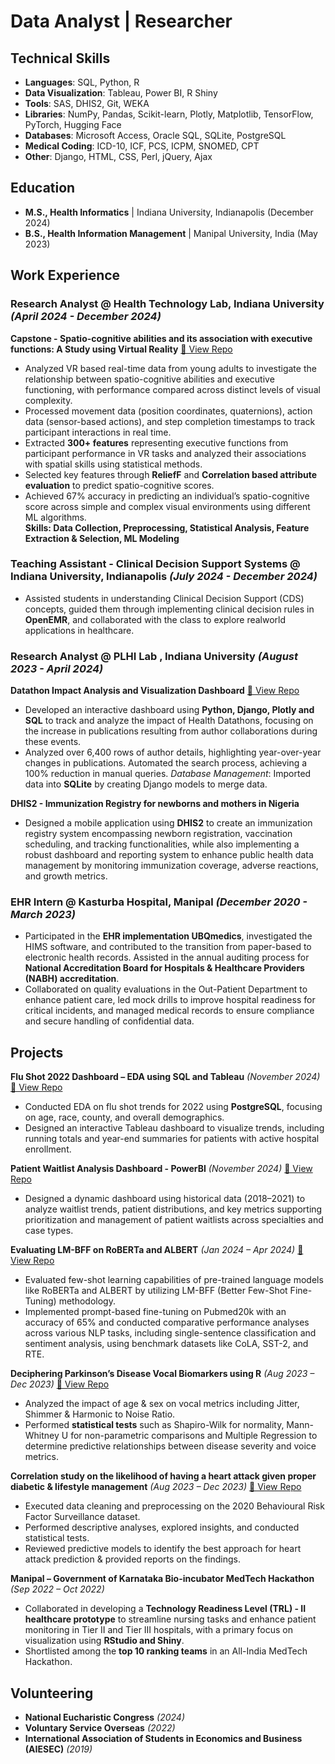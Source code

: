 # Data Analyst | Researcher

## Technical Skills

- **Languages**:           SQL, Python, R 
- **Data Visualization**:  Tableau, Power BI, R Shiny 
- **Tools**:               SAS, DHIS2, Git, WEKA 
- **Libraries**:           NumPy, Pandas, Scikit-learn, Plotly, Matplotlib, TensorFlow, PyTorch, Hugging Face 
- **Databases**:           Microsoft Access, Oracle SQL, SQLite, PostgreSQL 
- **Medical Coding**:      ICD-10, ICF, PCS, ICPM, SNOMED, CPT 
- **Other**:               Django, HTML, CSS, Perl, jQuery, Ajax             

## Education

- **M.S., Health Informatics** | Indiana University, Indianapolis (December 2024)  
- **B.S., Health Information Management** | Manipal University, India (May 2023)
  
## Work Experience  

### **Research Analyst @ Health Technology Lab, Indiana University** *(April 2024 - December 2024)*  
**Capstone - Spatio-cognitive abilities and its association with executive functions: A Study using Virtual Reality** 
[🔗 View Repo](https://github.com/fdsouza27/ExecutiveFunctions-Cognition)
- Analyzed VR based real-time data from young adults to investigate the relationship between spatio-cognitive abilities and executive functioning, with performance compared across distinct levels of visual complexity.    
- Processed movement data (position coordinates, quaternions), action data (sensor-based actions), and step completion timestamps to track participant interactions in real time. 
- Extracted **300+ features** representing executive functions from participant performance in VR tasks and analyzed their associations with spatial skills using statistical methods.  
- Selected key features through **ReliefF** and **Correlation based attribute evaluation** to predict spatio-cognitive scores.  
- Achieved 67% accuracy in predicting an individual’s spatio-cognitive score across simple and complex visual environments using different ML algorithms.  
**Skills: Data Collection, Preprocessing, Statistical Analysis, Feature Extraction & Selection, ML Modeling**

### **Teaching Assistant - Clinical Decision Support Systems @ Indiana University, Indianapolis** *(July 2024 - December 2024)*  
- Assisted students in understanding Clinical Decision Support (CDS) concepts, guided them through implementing clinical decision rules in **OpenEMR**, and collaborated with the class to explore realworld applications in healthcare.  

### **Research Analyst @ PLHI Lab , Indiana University** *(August 2023 - April 2024)*  
**Datathon Impact Analysis and Visualization Dashboard** 
[🔗 View Repo](https://github.com/fdsouza27/DatathonImpact)
- Developed an interactive dashboard using **Python, Django, Plotly and SQL** to track and analyze the impact of Health Datathons, focusing on the increase in publications resulting from author collaborations during these events.  
- Analyzed over 6,400 rows of author details, highlighting year-over-year changes in publications. Automated the search process, achieving a 100% reduction in manual queries. 
*Database Management*: Imported data into **SQLite** by creating Django models to merge data.   

**DHIS2 - Immunization Registry for newborns and mothers in Nigeria**
- Designed a mobile application using **DHIS2** to create an immunization registry system encompassing newborn registration, vaccination scheduling, and tracking functionalities, while also implementing a robust dashboard and reporting system to enhance public health data management by monitoring immunization coverage, adverse reactions, and growth metrics.

### **EHR Intern @ Kasturba Hospital, Manipal** *(December 2020 - March 2023)*  
- Participated in the **EHR implementation UBQmedics**, investigated the HIMS software, and contributed to the transition from paper-based to electronic health records. Assisted in the annual auditing process for **National Accreditation Board for Hospitals & Healthcare Providers (NABH) accreditation**. 
- Collaborated on quality evaluations in the Out-Patient Department to enhance patient care, led mock drills to improve hospital readiness for critical incidents, and managed medical records to ensure compliance and secure handling of confidential data.

## Projects
**Flu Shot 2022 Dashboard – EDA using SQL and Tableau**  *(November 2024)*  
[🔗 View Repo](https://github.com/fdsouza27/Flu-Shot-Dashoard)
- Conducted EDA on flu shot trends for 2022 using **PostgreSQL**, focusing on age, race, county, and overall demographics. 
- Designed an interactive Tableau dashboard to visualize trends, including running totals and year-end summaries for patients with active hospital enrollment.

**Patient Waitlist Analysis Dashboard - PowerBI** *(November 2024)*
[🔗 View Repo](https://github.com/fdsouza27/Patient-WaitList-Dashoard)
- Designed a dynamic dashboard using historical data (2018–2021) to analyze waitlist trends, patient distributions, and key metrics supporting prioritization and management of patient waitlists across specialties and case types. 

**Evaluating LM-BFF on RoBERTa and ALBERT**  *(Jan 2024 – Apr 2024)* 
[🔗 View Repo](https://github.com/fdsouza27/LM-BFF)
- Evaluated few-shot learning capabilities of pre-trained language models like RoBERTa and ALBERT by utilizing LM-BFF (Better Few-Shot Fine-Tuning) methodology. 
- Implemented prompt-based fine-tuning on Pubmed20k with an accuracy of 65% and conducted comparative performance analyses across various NLP tasks, including single-sentence classification and sentiment analysis, using benchmark datasets like CoLA, SST-2, and RTE.

**Deciphering Parkinson’s Disease Vocal Biomarkers using R** *(Aug 2023 – Dec 2023)* 
[🔗 View Repo](https://github.com/fdsouza27/Parkinsons_VoiceMetrics)
- Analyzed the impact of age & sex on vocal metrics including Jitter, Shimmer & Harmonic to Noise Ratio. 
- Performed **statistical tests** such as Shapiro-Wilk for normality, Mann-Whitney U for non-parametric comparisons and Multiple Regression to determine predictive relationships between disease severity and voice metrics.

**Correlation study on the likelihood of having a heart attack given proper diabetic & lifestyle management** *(Aug 2023 – Dec 2023)* 
[🔗 View Repo](https://github.com/fdsouza27/HeartAttack-Prediction)
- Executed data cleaning and preprocessing on the 2020 Behavioural Risk Factor Surveillance dataset. 
- Performed descriptive analyses, explored insights, and conducted statistical tests. 
- Reviewed predictive models to identify the best approach for heart attack prediction & provided reports on the findings.

**Manipal – Government of Karnataka Bio-incubator MedTech Hackathon**  *(Sep 2022 – Oct 2022)* 
- Collaborated in developing a **Technology Readiness Level (TRL) - II healthcare prototype** to streamline nursing tasks and enhance patient monitoring in Tier II and Tier III hospitals, with a primary focus on visualization using **RStudio and Shiny**.  
- Shortlisted among the **top 10 ranking teams** in an All-India MedTech Hackathon.

## Volunteering
- **National Eucharistic Congress** *(2024)*
- **Voluntary Service Overseas** *(2022)*  
- **International Association of Students in Economics and Business (AIESEC)** *(2019)*

